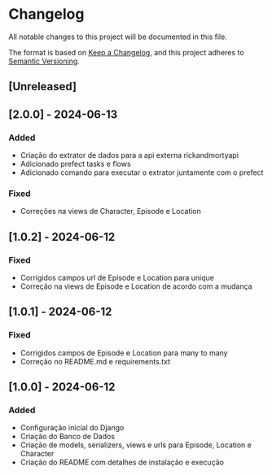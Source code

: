# Changelog

All notable changes to this project will be documented in this file.

The format is based on [Keep a Changelog](https://keepachangelog.com/en/1.1.0/),
and this project adheres to [Semantic Versioning](https://semver.org/spec/v2.0.0.html).

## [Unreleased]

## [2.0.0] - 2024-06-13

### Added
- Criação do extrator de dados para a api externa rickandmortyapi
- Adicionado prefect tasks e flows
- Adicionado comando para executar o extrator juntamente com o prefect

### Fixed
- Correções na views de Character, Episode e Location

## [1.0.2] - 2024-06-12

### Fixed
- Corrigidos campos url de Episode e Location para unique
- Correção na views de Episode e Location de acordo com a mudança

## [1.0.1] - 2024-06-12

### Fixed
- Corrigidos campos de Episode e Location para many to many 
- Correção no README.md e requirements.txt

## [1.0.0] - 2024-06-12

### Added
- Configuração inicial do Django
- Criação do Banco de Dados
- Criação de models, serializers, views e urls para Episode, Location e Character
- Criação do README com detalhes de instalação e execução